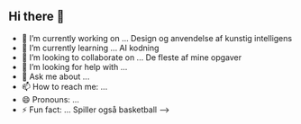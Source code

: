 ## Hi there 👋


- 🔭 I’m currently working on ... Design og anvendelse af kunstig intelligens
- 🌱 I’m currently learning ... AI kodning
- 👯 I’m looking to collaborate on ... De fleste af mine opgaver 
- 🤔 I’m looking for help with ...
- 💬 Ask me about ...
- 📫 How to reach me: ...
- 😄 Pronouns: ...
- ⚡ Fun fact: ... Spiller også basketball
-->
